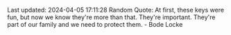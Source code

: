 Last updated: 2024-04-05 17:11:28
Random Quote: At first, these keys were fun, but now we know they're more than that. They're important. They're part of our family and we need to protect them. - Bode Locke